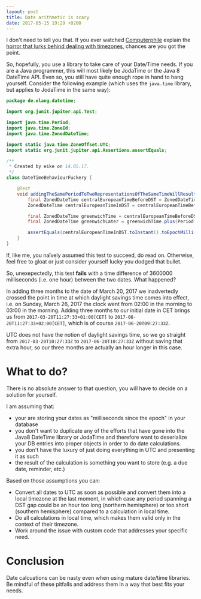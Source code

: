 ```yaml
---
layout: post
title: Date arithmetic is scary 
date: 2017-05-15 19:29 +0200
---
```

I don't need to tell you that. If you ever watched [Computerphile](https://www.youtube.com/channel/UC9-y-6csu5WGm29I7JiwpnA) explain the [horror that lurks behind dealing with timezones](https://www.youtube.com/watch?v=-5wpm-gesOY), chances are you got the point.

So, hopefully, you use a library to take care of your Date/Time needs. If you are a Java programmer, this will most likely be JodaTime or the Java 8 DateTime API. Even so, you still have quite enough rope in hand to hang yourself. Consider the following example (which uses the ``java.time`` library, but applies to JodaTime in the same way):

```java
package de.elang.datetime;

import org.junit.jupiter.api.Test;

import java.time.Period;
import java.time.ZoneId;
import java.time.ZonedDateTime;

import static java.time.ZoneOffset.UTC;
import static org.junit.jupiter.api.Assertions.assertEquals;

/**
 * Created by eike on 14.05.17.
 */
class DateTimeBehaviourFuckery {

    @Test
    void addingTheSamePeriodToTwoRepresentationsOfTheSameTimeWillResultInIdenticalInstants() {
        final ZonedDateTime centralEuropeanTimeBeforeDST = ZonedDateTime.of(2017, 3, 20, 11, 27, 33, 0, ZoneId.of("CET"));
        ZonedDateTime centralEuropeanTimeInDST = centralEuropeanTimeBeforeDST.plus(Period.ofMonths(3));

        final ZonedDateTime greenwichTime = centralEuropeanTimeBeforeDST.withZoneSameInstant(UTC);
        final ZonedDateTime greenwichLater = greenwichTime.plus(Period.ofMonths(3));

        assertEquals(centralEuropeanTimeInDST.toInstant().toEpochMilli(), greenwichLater.toInstant().toEpochMilli());
    }
}
```

If, like me, you naïvely assumed this test to succeed, do read on. Otherwise, feel free to gloat or just consider yourself lucky you dodged that bullet.

So, unexepectedly, this test **fails** with a time difference of 3600000 milliseconds (i.e. one hour) between the two dates. What happened?

In adding three months to the date of March 20, 2017 we inadvertedly crossed the point in time at which daylight savings time comes into effect, i.e. on Sunday, March 26, 2017 the clock went from 02:00 in the morning to 03:00 in the morning. Adding three months to our initial date in CET brings us from ``2017-03-20T11:27:33+01:00[CET]`` to ``2017-06-20T11:27:33+02:00[CET]``, which is of course ``2017-06-20T09:27:33Z``.

UTC does not have the notion of daylight savings time, so we go straight from ``2017-03-20T10:27:33Z`` to ``2017-06-20T10:27:33Z`` without saving that extra hour, so our three months are actually an hour longer in this case.

# What to do?
There is no absolute answer to that question, you will have to decide on a solution for yourself. 

I am assuming that:

* your are storing your dates as "milliseconds since the epoch" in your database
* you don't want to duplicate any of the efforts that have gone into the Java8 DateTime library or JodaTime and therefore want to deserialize your DB entries into proper objects in order to do date calculations.
* you don't have the luxury of just doing everything in UTC and presenting it as such
* the result of the calculation is something you want to store (e.g. a due date, reminder, etc.)

Based on those assumptions you can:
* Convert all dates to UTC as soon as possible and convert them into a local timezone at the last moment, in which case any period spanning a DST gap could be an hour too long (northern hemisphere) or too short (southern hemisphere) compared to a calculation in local time.
* Do all calculations in local time, which makes them valid only in the context of their timezone. 
* Work around the issue with custom code that addresses your specific need.

# Conclusion
Date calcuations can be nasty even when using mature date/time libraries. Be mindful of these pitfalls and address them in a way that best fits your needs.
